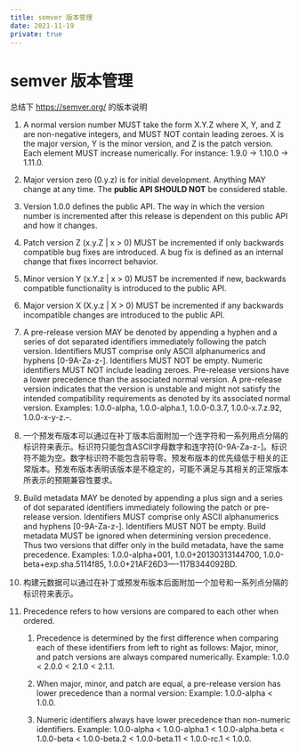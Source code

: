 ```yaml
---
title: semver 版本管理
date: 2021-11-19
private: true
---
```

# semver 版本管理
总结下 https://semver.org/ 的版本说明

1. A normal version number MUST take the form X.Y.Z where X, Y, and Z are non-negative integers, and MUST NOT contain leading zeroes. X is the major version, Y is the minor version, and Z is the patch version. Each element MUST increase numerically. For instance: 1.9.0 -> 1.10.0 -> 1.11.0.

2. Major version zero (0.y.z) is for initial development. Anything MAY change at any time. The **public API SHOULD NOT** be considered stable.

3. Version 1.0.0 defines the public API. The way in which the version number is incremented after this release is dependent on this public API and how it changes.

3. Patch version Z (x.y.Z | x > 0) MUST be incremented if only backwards compatible bug fixes are introduced. A bug fix is defined as an internal change that fixes incorrect behavior.

4. Minor version Y (x.Y.z | x > 0) MUST be incremented if new, backwards compatible functionality is introduced to the public API. 

5. Major version X (X.y.z | X > 0) MUST be incremented if any backwards incompatible changes are introduced to the public API. 

6. A pre-release version MAY be denoted by appending a hyphen and a series of dot separated identifiers immediately following the patch version. Identifiers MUST comprise only ASCII alphanumerics and hyphens [0-9A-Za-z-]. Identifiers MUST NOT be empty. Numeric identifiers MUST NOT include leading zeroes. Pre-release versions have a lower precedence than the associated normal version. A pre-release version indicates that the version is unstable and might not satisfy the intended compatibility requirements as denoted by its associated normal version. Examples: 1.0.0-alpha, 1.0.0-alpha.1, 1.0.0-0.3.7, 1.0.0-x.7.z.92, 1.0.0-x-y-z.–.
6. 一个预发布版本可以通过在补丁版本后面附加一个连字符和一系列用点分隔的标识符来表示。标识符只能包含ASCII字母数字和连字符[0-9A-Za-z-]。标识符不能为空。数字标识符不能包含前导零。预发布版本的优先级低于相关的正常版本。预发布版本表明该版本是不稳定的，可能不满足与其相关的正常版本所表示的预期兼容性要求。

7. Build metadata MAY be denoted by appending a plus sign and a series of dot separated identifiers immediately following the patch or pre-release version. Identifiers MUST comprise only ASCII alphanumerics and hyphens [0-9A-Za-z-]. Identifiers MUST NOT be empty. Build metadata MUST be ignored when determining version precedence. Thus two versions that differ only in the build metadata, have the same precedence. Examples: 1.0.0-alpha+001, 1.0.0+20130313144700, 1.0.0-beta+exp.sha.5114f85, 1.0.0+21AF26D3—-117B344092BD.
7. 构建元数据可以通过在补丁或预发布版本后面附加一个加号和一系列点分隔的标识符来表示。

8. Precedence refers to how versions are compared to each other when ordered.
    1. Precedence is determined by the first difference when comparing each of these identifiers from left to right as follows: Major, minor, and patch versions are always compared numerically.
        Example: 1.0.0 < 2.0.0 < 2.1.0 < 2.1.1.

    2. When major, minor, and patch are equal, a pre-release version has lower precedence than a normal version:
        Example: 1.0.0-alpha < 1.0.0.
    3. Numeric identifiers always have lower precedence than non-numeric identifiers.
        Example: 1.0.0-alpha < 1.0.0-alpha.1 < 1.0.0-alpha.beta < 1.0.0-beta < 1.0.0-beta.2 < 1.0.0-beta.11 < 1.0.0-rc.1 < 1.0.0.